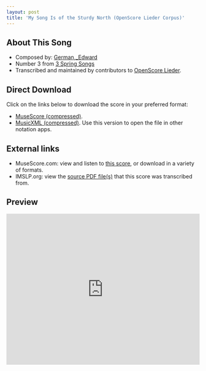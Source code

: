 ```yaml
---
layout: post
title: 'My Song Is of the Sturdy North (OpenScore Lieder Corpus)'
---
```


## About This Song

- Composed by: [German,_Edward](https://fourscoreandmore.org/openscore/lieder/German,_Edward)
- Number 3 from [3 Spring Songs](https://fourscoreandmore.org/openscore/lieder/German,_Edward/3_Spring_Songs)
- Transcribed and maintained by contributors to [OpenScore Lieder].

[OpenScore Lieder]: https://musescore.com/openscore-lieder-corpus

## Direct Download

Click on the links below to download the score in your preferred format:
- [MuseScore (compressed)](https://github.com/openscore/lieder/blob/main/scores/German,_Edward/3_Spring_Songs/3_My_Song_Is_of_the_Sturdy_North/lc6243839.mscz?raw=true).
- [MusicXML (compressed)](https://github.com/openscore/lieder/blob/main/scores/German,_Edward/3_Spring_Songs/3_My_Song_Is_of_the_Sturdy_North/lc6243839.mxl?raw=true). Use this version to open the file in other notation apps.

## External links

- MuseScore.com: view and listen to [this score][MuseScore], or download in a variety of formats.
- IMSLP.org: view the [source PDF file(s)][IMSLP] that this score was transcribed from.

[MuseScore]: https://musescore.com/score/6243839
[IMSLP]: https://imslp.org/wiki/Special:ReverseLookup/167819

## Preview

<iframe width="100%" height="394" src="https://musescore.com/openscore-lieder-corpus/scores/6243839/embed" frameborder="0" allowfullscreen allow="autoplay; fullscreen"></iframe>
